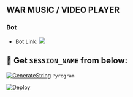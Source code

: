 ## WAR MUSIC / VIDEO PLAYER 

### Bot 
* Bot Link:  <a href="http://t.me/TheWarBotZ/60" alt=" warbotz "> <img src="https://img.shields.io/badge/%F0%9F%A4%96%20-Thewarbotz-blue" /> </a>

## 🧪 Get `SESSION_NAME` from below:

[![GenerateString](https://img.shields.io/badge/repl.it-generateString-yellowgreen)](https://replit.com/@xabhish3k/StringSession) ``Pyrogram``

[![Deploy](https://www.herokucdn.com/deploy/button.svg)](https://heroku.com/deploy?template=https://github.com/Cabbarov777/bezdim)

